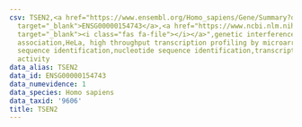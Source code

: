 ```yaml
---
csv: TSEN2,<a href="https://www.ensembl.org/Homo_sapiens/Gene/Summary?db=core;g=ENSG00000154743"
  target="_blank">ENSG00000154743</a>,<a href="https://www.ncbi.nlm.nih.gov/pubmed/17216044"
  target="_blank"><i class="fas fa-file"></i></a>",genetic interference,functional
  association,HeLa, high throughput transcription profiling by microarray,nucleotide
  sequence identification,nucleotide sequence identification,transcriptional regulation,down-regulates
  activity
data_alias: TSEN2
data_id: ENSG00000154743
data_numevidence: 1
data_species: Homo sapiens
data_taxid: '9606'
title: TSEN2
---
```


